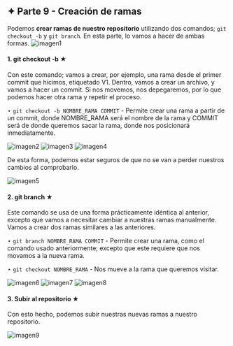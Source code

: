 ## ✦ Parte 9 - Creación de ramas
Podemos **crear ramas de nuestro repositorio** utilizando dos comandos; `git checkout -b` y `git branch`. En esta parte, lo vamos a hacer de ambas formas.
![imagen1](https://github.com/divinegarden/pruebas-teresa/blob/master/apuntes/imagenesProyecto/p9/1.png)

#### 1. git checkout -b ★
Con este comando; vamos a crear, por ejemplo, una rama desde el primer commit que hicimos, etiquetado V1. Dentro, vamos a crear un archivo, y vamos a hacer un commit. Si nos movemos, nos depegaremos, por lo que podemos hacer otra rama y repetir el proceso.

⋆ ```git checkout -b NOMBRE_RAMA COMMIT``` - Permite crear una rama a partir de un commit, donde NOMBRE_RAMA será el nombre de la rama y COMMIT será de donde queremos sacar la rama, donde nos posicionará inmediatamente.

![imagen2](https://github.com/divinegarden/pruebas-teresa/blob/master/apuntes/imagenesProyecto/p9/2.png)
![imagen3](https://github.com/divinegarden/pruebas-teresa/blob/master/apuntes/imagenesProyecto/p9/3.png)
![imagen4](https://github.com/divinegarden/pruebas-teresa/blob/master/apuntes/imagenesProyecto/p9/4.png)

De esta forma, podemos estar seguros de que no se van a perder nuestros cambios al comprobarlo.

![imagen5](https://github.com/divinegarden/pruebas-teresa/blob/master/apuntes/imagenesProyecto/p9/5.png)

#### 2. git branch ★
Este comando se usa de una forma prácticamente idéntica al anterior, excepto que vamos a necesitar cambiar a nuestras ramas manualmente. Vamos a crear dos ramas similares a las anteriores.

⋆ ```git branch NOMBRE_RAMA COMMIT``` - Permite crear una rama, como el comando usado anteriormente; excepto que este requiere que nos movamos a la nueva rama.

⋆ ```git checkout NOMBRE_RAMA``` - Nos mueve a la rama que queremos visitar.

![imagen6](https://github.com/divinegarden/pruebas-teresa/blob/master/apuntes/imagenesProyecto/p9/6.png)
![imagen7](https://github.com/divinegarden/pruebas-teresa/blob/master/apuntes/imagenesProyecto/p9/7.png)
![imagen8](https://github.com/divinegarden/pruebas-teresa/blob/master/apuntes/imagenesProyecto/p9/8.png)

#### 3. Subir al repositorio ★
Con esto hecho, podemos subir nuestras nuevas ramas a nuestro repositorio.

![imagen9](https://github.com/divinegarden/pruebas-teresa/blob/master/apuntes/imagenesProyecto/p9/9.png)
